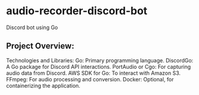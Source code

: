 # audio-recorder-discord-bot
Discord bot using Go

## Project Overview:
Technologies and Libraries:
    Go: Primary programming language.
    DiscordGo: A Go package for Discord API interactions.
    PortAudio or Cgo: For capturing audio data from Discord.
    AWS SDK for Go: To interact with Amazon S3.
    FFmpeg: For audio processing and conversion.
    Docker: Optional, for containerizing the application.